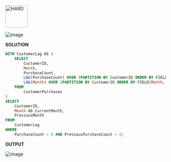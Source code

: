 <img src="https://img.shields.io/badge/HARD-darkred" alt="HARD" width="70">

![image](https://github.com/user-attachments/assets/5d768851-c7fd-4115-8d05-cc8c2c2a18cd)

**SOLUTION**
```sql
WITH CustomerLag AS (
    SELECT
        CustomerID,
        Month,
        PurchaseCount,
        LAG(PurchaseCount) OVER (PARTITION BY CustomerID ORDER BY FIELD(Month, 'Jan', 'Feb', 'Mar')) AS PreviousPurchaseCount,
        LAG(Month) OVER (PARTITION BY CustomerID ORDER BY FIELD(Month, 'Jan', 'Feb', 'Mar')) AS PreviousMonth
    FROM
        CustomerPurchases
)
SELECT
    CustomerID,
    Month AS CurrentMonth,
    PreviousMonth
FROM
    CustomerLag
WHERE
    PurchaseCount > 0 AND PreviousPurchaseCount > 0;
```

**OUTPUT**

![image](https://github.com/user-attachments/assets/320529d2-0280-4b22-9bc7-beb0f05315fd)

